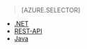 > [AZURE.SELECTOR] 
- [.NET](../articles/media-services/media-services-dotnet-create-contentkey.md)
- [REST-API](../articles/media-services/media-services-rest-create-contentkey.md)
- [Java](https://github.com/southworkscom/azure-sdk-for-media-services-java-samples)


